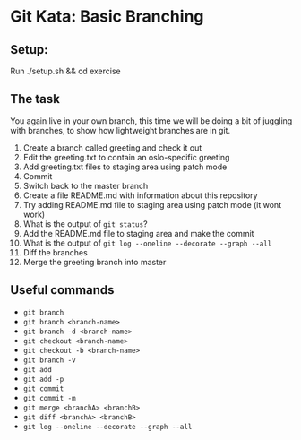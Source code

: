 # Git Kata: Basic Branching
## Setup:
Run ./setup.sh && cd exercise


## The task
You again live in your own branch, this time we will be doing a bit of juggling with branches, to show how lightweight branches are in git.

 1. Create a branch called greeting and check it out
 2. Edit the greeting.txt to contain an oslo-specific greeting
 3. Add greeting.txt files to staging area using patch mode
 4. Commit
 5. Switch back to the master branch
 6. Create a file README.md with information about this repository
 7. Try adding README.md file to staging area using patch mode (it wont work)
 8. What is the output of `git status`?
 9. Add the README.md file to staging area and make the commit
 10. What is the output of `git log --oneline --decorate --graph --all`
 11. Diff the branches
 8. Merge the greeting branch into master

## Useful commands
- `git branch`
- `git branch <branch-name>`
- `git branch -d <branch-name>`
- `git checkout <branch-name>`
- `git checkout -b <branch-name>`
- `git branch -v`
- `git add`
- `git add -p`
- `git commit`
- `git commit -m`
- `git merge <branchA> <branchB>`
- `git diff <branchA> <branchB>`
- `git log --oneline --decorate --graph --all`
